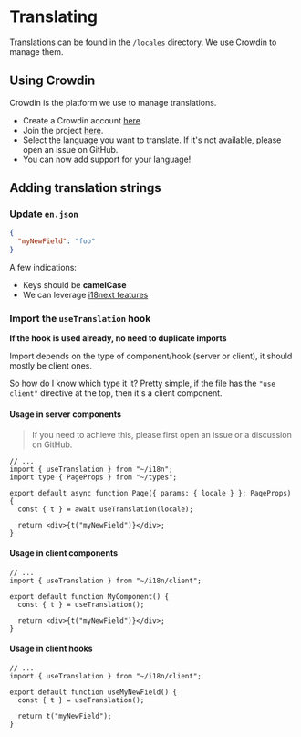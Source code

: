 # Translating

Translations can be found in the `/locales` directory. We use Crowdin to manage them.

## Using Crowdin

Crowdin is the platform we use to manage translations.

* Create a Crowdin account [here](https://crowdin.com/join).
* Join the project [here](https://crowdin.com/project/dumpus-app).
* Select the language you want to translate. If it's not available, please open an issue on GitHub.
* You can now add support for your language!

## Adding translation strings

### Update `en.json`

```json
{
  "myNewField": "foo"
}
```

A few indications:

- Keys should be **camelCase**
- We can leverage [i18next features](https://www.i18next.com/translation-function/essentials)

### Import the `useTranslation` hook

**If the hook is used already, no need to duplicate imports**

Import depends on the type of component/hook (server or client), it should mostly be client ones.

So how do I know which type it it? Pretty simple, if the file has the `"use client"` directive at the top, then it's a client component.

#### Usage in server components

> If you need to achieve this, please first open an issue or a discussion on GitHub.

```tsx
// ...
import { useTranslation } from "~/i18n";
import type { PageProps } from "~/types";

export default async function Page({ params: { locale } }: PageProps) {
  const { t } = await useTranslation(locale);

  return <div>{t("myNewField")}</div>;
}
```

#### Usage in client components

```tsx
// ...
import { useTranslation } from "~/i18n/client";

export default function MyComponent() {
  const { t } = useTranslation();

  return <div>{t("myNewField")}</div>;
}
```

#### Usage in client hooks

```tsx
// ...
import { useTranslation } from "~/i18n/client";

export default function useMyNewField() {
  const { t } = useTranslation();

  return t("myNewField");
}
```
